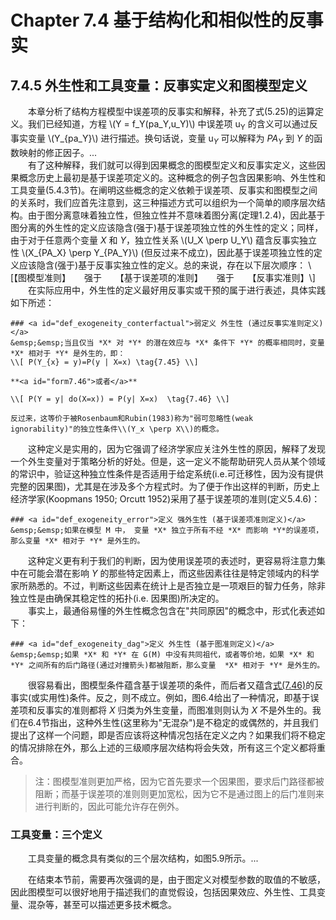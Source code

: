 # Chapter 7.4 基于结构化和相似性的反事实

## 7.4.5 <a id="def_exogeneity">外生性</a>和工具变量：反事实定义和图模型定义

&emsp;&emsp;本章分析了结构方程模型中误差项的反事实和解释，补充了式(5.25)的运算定义。我们已经知道，方程 \\(Y = f_Y(pa_Y,u_Y)\\) 中误差项 u<sub>Y</sub> 的含义可以通过反事实变量 \\(Y_{pa_Y}\\) 进行描述。换句话说，变量 u<sub>*Y*</sub> 可以解释为 *PA<sub>Y</sub>* 到 *Y* 的函数映射的修正因子。...  
&emsp;&emsp;有了这种解释，我们就可以得到因果概念的图模型定义和反事实定义，这些因果概念历史上最初是基于误差项定义的。这种概念的例子包含因果影响、外生性和工具变量(5.4.3节)。在阐明这些概念的定义依赖于误差项、反事实和图模型之间的关系时，我们应首先注意到，这三种描述方式可以组织为一个简单的顺序层次结构。由于图分离意味着独立性，但独立性并不意味着图分离(定理1.2.4)，因此基于图分离的外生性的定义应该隐含(强于)基于误差项独立性的外生性的定义；同样，由于对于任意两个变量 *X* 和 *Y*，独立性关系 \\(U_X \perp U_Y\\) 蕴含反事实独立性 \\(X_{PA_X} \perp Y_{PA_Y}\\) (但反过来不成立)，因此基于误差项独立性的定义应该隐含(强于)基于反事实独立性的定义。总的来说，存在以下层次顺序：
\\[【图模型准则】 &emsp; 强于 &emsp; 【基于误差项的准则】 &emsp; 强于 &emsp; 【反事实准则】\\]
&emsp;&emsp;在实际应用中，外生性的定义最好用反事实或干预的属于进行表述，具体实践如下所述：

```admonish check
### <a id="def_exogeneity_conterfactual">弱定义 外生性 (通过反事实准则定义)</a>
&emsp;&emsp;当且仅当 *X* 对 *Y* 的潜在效应与 *X* 条件下 *Y* 的概率相同时，变量 *X* 相对于 *Y* 是外生的，即：  
\\[ P(Y_{x} = y)=P(y | X=x) \tag{7.45} \\]

**<a id="form7.46">或者</a>**  

\\[ P(Y = y| do(X=x)) = P(y| X=x)  \tag{7.46} \\]

反过来，这等价于被Rosenbaum和Rubin(1983)称为"弱可忽略性(weak ignorability)"的独立性条件\\(Y_x \perp X\\)的概念。
```

&emsp;&emsp;这种定义是实用的，因为它强调了经济学家应关注外生性的原因，解释了发现一个外生变量对于策略分析的好处。但是，这一定义不能帮助研究人员从某个领域的常识中，验证这种独立性条件是否适用于给定系统(i.e.可迁移性，因为没有提供完整的因果图)，尤其是在涉及多个方程式时。为了便于作出这样的判断，历史上经济学家(Koopmans 1950; Orcutt 1952)采用了基于误差项的准则(定义5.4.6)：

```admonish check
### <a id="def_exogeneity_error">定义 强外生性 (基于误差项准则定义)</a>
&emsp;&emsp;如果在模型 M 中， 变量 *X* 独立于所有不经 *X* 而影响 *Y*的误差项，那么变量 *X* 相对于 *Y* 是外生的。  
```

&emsp;&emsp;这种定义更有利于我们的判断，因为使用误差项的表述时，更容易将注意力集中在可能会潜在影响 *Y* 的那些特定因素上，而这些因素往往是特定领域内的科学家所熟悉的。不过，判断这些因素在统计上是否独立是一项艰巨的智力任务，除非独立性是由确保其稳定性的拓扑(i.e. 因果图)所决定的。  
&emsp;&emsp;事实上，最通俗易懂的外生性概念包含在"共同原因"的概念中，形式化表述如下：

```admonish check
### <a id="def_exogeneity_dag">定义 外生性 (基于图准则定义)</a>
&emsp;&emsp;如果 *X* 和 *Y* 在 G(M) 中没有共同祖代，或者等价地，如果 *X* 和 *Y* 之间所有的后门路径(通过对撞箭头)都被阻断，那么变量  *X* 相对于 *Y* 是外生的。
```

&emsp;&emsp;很容易看出，图模型条件蕴含基于误差项的条件，而后者又蕴含[式(7.46)](#form7.46)的反事实(或实用性)条件。反之，则不成立。例如，图6.4给出了一种情况，即基于误差项和反事实的准则都将 *X* 归类为外生变量，而图准则则认为 *X* 不是外生的。我们在6.4节指出，这种外生性(这里称为"无混杂")是不稳定的或偶然的，并且我们提出了这样一个问题，即是否应该将这种情况包括在定义之内？如果我们将不稳定的情况排除在外，那么上述的三级顺序层次结构将会失效，所有这三个定义都将重合。

> 注：图模型准则更加严格，因为它首先要求一个因果图，要求后门路径都被阻断；而基于误差项的准则则更加宽松，因为它不是通过图上的后门准则来进行判断的，因此可能允许存在例外。

### 工具变量：三个定义
&emsp;&emsp;工具变量的概念具有类似的三个层次结构，如图5.9所示。...  

&emsp;&emsp;在结束本节前，需要再次强调的是，由于图定义对模型参数的取值的不敏感，因此图模型可以很好地用于描述我们的直觉假设，包括因果效应、外生性、工具变量、混杂等，甚至可以描述更多技术概念。